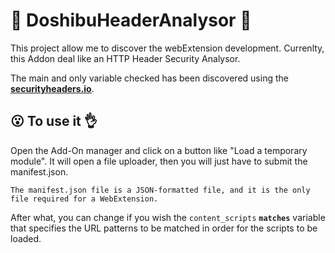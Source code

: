 #  :japanese_goblin: DoshibuHeaderAnalysor  :muscle:
This project allow me to discover the webExtension development.
Currenlty, this Addon deal like an HTTP Header Security Analysor.

The main and only variable checked has been discovered using the [**securityheaders.io**](https://securityheaders.io/).

##  :open_mouth: To use it  :ok_hand:
Open the Add-On manager and click on a button like "Load a temporary module".
It will open a file uploader, then you will just have to submit the manifest.json.

```
The manifest.json file is a JSON-formatted file, and it is the only file required for a WebExtension.
```

After what, you can change if you wish the `content_scripts` **`matches`** variable that specifies the URL patterns to be matched in order for the scripts to be loaded.
